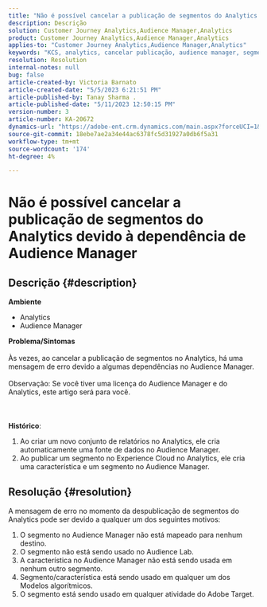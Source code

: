 ```yaml
---
title: "Não é possível cancelar a publicação de segmentos do Analytics devido à dependência de Audience Manager"
description: Descrição
solution: Customer Journey Analytics,Audience Manager,Analytics
product: Customer Journey Analytics,Audience Manager,Analytics
applies-to: "Customer Journey Analytics,Audience Manager,Analytics"
keywords: "KCS, analytics, cancelar publicação, audience manager, segmentos"
resolution: Resolution
internal-notes: null
bug: false
article-created-by: Victoria Barnato
article-created-date: "5/5/2023 6:21:51 PM"
article-published-by: Tanay Sharma .
article-published-date: "5/11/2023 12:50:15 PM"
version-number: 3
article-number: KA-20672
dynamics-url: "https://adobe-ent.crm.dynamics.com/main.aspx?forceUCI=1&pagetype=entityrecord&etn=knowledgearticle&id=91e14eb1-71eb-ed11-a7c6-6045bd0065f9"
source-git-commit: 18ebe7ae2a34e44ac6378fc5d31927a0db6f5a31
workflow-type: tm+mt
source-wordcount: '174'
ht-degree: 4%

---
```


# Não é possível cancelar a publicação de segmentos do Analytics devido à dependência de Audience Manager

## Descrição {#description}

<b>Ambiente</b>
- Analytics
- Audience Manager

<b>Problema/Sintomas</b><br><br>Às vezes, ao cancelar a publicação de segmentos no Analytics, há uma mensagem de erro devido a algumas dependências no Audience Manager.<br><br>Observação: Se você tiver uma licença do Audience Manager e do Analytics, este artigo será para você.<br><br> <br><br><b>Histórico</b>:
1. Ao criar um novo conjunto de relatórios no Analytics, ele cria automaticamente uma fonte de dados no Audience Manager.
2. Ao publicar um segmento no Experience Cloud no Analytics, ele cria uma característica e um segmento no Audience Manager.



## Resolução {#resolution}


A mensagem de erro no momento da despublicação de segmentos do Analytics pode ser devido a qualquer um dos seguintes motivos:

1. O segmento no Audience Manager não está mapeado para nenhum destino.
2. O segmento não está sendo usado no Audience Lab.
3. A característica no Audience Manager não está sendo usada em nenhum outro segmento.
4. Segmento/característica está sendo usado em qualquer um dos Modelos algorítmicos.
5. O segmento está sendo usado em qualquer atividade do Adobe Target.

